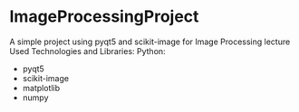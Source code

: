 # ImageProcessingProject
A simple project using pyqt5 and scikit-image for Image Processing lecture
Used Technologies and Libraries: 
Python:
- pyqt5
- scikit-image
- matplotlib
- numpy
